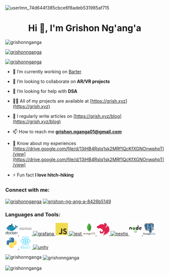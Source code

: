 ![userlmn_74d644f385cbce6f8adeb531985af715](https://github.com/GrishonNganga/grishonnganga/assets/52824774/204dea5d-8ea0-4082-afbd-4e998930caab)

<h1 align="center">Hi 👋, I'm Grishon Ng'ang'a</h1>
<p align="left"> <img src="https://komarev.com/ghpvc/?username=grishonnganga&label=Profile%20views&color=0e75b6&style=flat" alt="grishonnganga" /> </p>

<p align="left"> <a href="https://github.com/ryo-ma/github-profile-trophy"><img src="https://github-profile-trophy.vercel.app/?username=grishonnganga" alt="grishonnganga" /></a> </p>

<p align="left"> <a href="https://twitter.com/grishonnganga" target="blank"><img src="https://img.shields.io/twitter/follow/grishonnganga?logo=twitter&style=for-the-badge" alt="grishonnganga" /></a> </p>

- 🔭 I’m currently working on [Barter](https://barter.africa)

- 👯 I’m looking to collaborate on **AR/VR projects**

- 🤝 I’m looking for help with **DSA**

- 👨‍💻 All of my projects are available at [https://grish.xyz](https://grish.xyz)

- 📝 I regularly write articles on [https://grish.xyz/blog](https://grish.xyz/blog)

- 📫 How to reach me **grishon.nganga01@gmail.com**

- 📄 Know about my experiences [https://drive.google.com/file/d/13iHB4Rslq1sk2MRf1QcKfXGNOnwphpTI/view](https://drive.google.com/file/d/13iHB4Rslq1sk2MRf1QcKfXGNOnwphpTI/view)

- ⚡ Fun fact **I love hitch-hiking**

<h3 align="left">Connect with me:</h3>
<p align="left">
<a href="https://twitter.com/grishonnganga" target="blank"><img align="center" src="https://raw.githubusercontent.com/rahuldkjain/github-profile-readme-generator/master/src/images/icons/Social/twitter.svg" alt="grishonnganga" height="30" width="40" /></a>
<a href="https://linkedin.com/in/grishon-ng-ang-a-8426b5149" target="blank"><img align="center" src="https://raw.githubusercontent.com/rahuldkjain/github-profile-readme-generator/master/src/images/icons/Social/linked-in-alt.svg" alt="grishon-ng-ang-a-8426b5149" height="30" width="40" /></a>
</p>

<h3 align="left">Languages and Tools:</h3>
<p align="left"> <a href="https://www.docker.com/" target="_blank" rel="noreferrer"> <img src="https://raw.githubusercontent.com/devicons/devicon/master/icons/docker/docker-original-wordmark.svg" alt="docker" width="40" height="40"/> </a> <a href="https://expressjs.com" target="_blank" rel="noreferrer"> <img src="https://raw.githubusercontent.com/devicons/devicon/master/icons/express/express-original-wordmark.svg" alt="express" width="40" height="40"/> </a> <a href="https://grafana.com" target="_blank" rel="noreferrer"> <img src="https://www.vectorlogo.zone/logos/grafana/grafana-icon.svg" alt="grafana" width="40" height="40"/> </a> <a href="https://developer.mozilla.org/en-US/docs/Web/JavaScript" target="_blank" rel="noreferrer"> <img src="https://raw.githubusercontent.com/devicons/devicon/master/icons/javascript/javascript-original.svg" alt="javascript" width="40" height="40"/> </a> <a href="https://jestjs.io" target="_blank" rel="noreferrer"> <img src="https://www.vectorlogo.zone/logos/jestjsio/jestjsio-icon.svg" alt="jest" width="40" height="40"/> </a> <a href="https://www.mongodb.com/" target="_blank" rel="noreferrer"> <img src="https://raw.githubusercontent.com/devicons/devicon/master/icons/mongodb/mongodb-original-wordmark.svg" alt="mongodb" width="40" height="40"/> </a> <a href="https://nestjs.com/" target="_blank" rel="noreferrer"> <img src="https://raw.githubusercontent.com/devicons/devicon/master/icons/nestjs/nestjs-plain.svg" alt="nestjs" width="40" height="40"/> </a> <a href="https://nextjs.org/" target="_blank" rel="noreferrer"> <img src="https://cdn.worldvectorlogo.com/logos/nextjs-2.svg" alt="nextjs" width="40" height="40"/> </a> <a href="https://nodejs.org" target="_blank" rel="noreferrer"> <img src="https://raw.githubusercontent.com/devicons/devicon/master/icons/nodejs/nodejs-original-wordmark.svg" alt="nodejs" width="40" height="40"/> </a> <a href="https://www.postgresql.org" target="_blank" rel="noreferrer"> <img src="https://raw.githubusercontent.com/devicons/devicon/master/icons/postgresql/postgresql-original-wordmark.svg" alt="postgresql" width="40" height="40"/> </a> <a href="https://www.python.org" target="_blank" rel="noreferrer"> <img src="https://raw.githubusercontent.com/devicons/devicon/master/icons/python/python-original.svg" alt="python" width="40" height="40"/> </a> <a href="https://reactjs.org/" target="_blank" rel="noreferrer"> <img src="https://raw.githubusercontent.com/devicons/devicon/master/icons/react/react-original-wordmark.svg" alt="react" width="40" height="40"/> </a> <a href="https://unity.com/" target="_blank" rel="noreferrer"> <img src="https://www.vectorlogo.zone/logos/unity3d/unity3d-icon.svg" alt="unity" width="40" height="40"/> </a> </p>

<p><img align="left" src="https://github-readme-stats.vercel.app/api/top-langs?username=grishonnganga&show_icons=true&locale=en&layout=compact" alt="grishonnganga" /></p>

<p>&nbsp;<img align="center" src="https://github-readme-stats.vercel.app/api?username=grishonnganga&show_icons=true&locale=en" alt="grishonnganga" /></p>

<p><img align="center" src="https://github-readme-streak-stats.herokuapp.com/?user=grishonnganga&" alt="grishonnganga" /></p>

